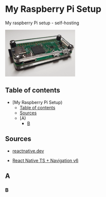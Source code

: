 # My Raspberry Pi Setup
My raspberry Pi setup - self-hosting

<img src="./raspberrypi.webp" width="45%" alt="webp raspberry pi picture">

## Table of contents

- [My Raspberry Pi Setup)
  - [Table of contents](#table-of-contents)
  - [Sources](#sources)
  - [A)
    - [B](#B)

## Sources

- [reactnative.dev](https://reactnative.dev/docs/environment-setup)

- [React Native TS + Navigation v6](https://youtu.be/UzMbu3XKEoM)

## A

### B
